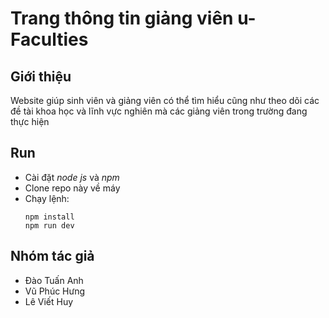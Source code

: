 # Trang thông tin giảng viên u-Faculties
## Giới thiệu
Website giúp sinh viên và giảng viên có thể  tìm hiểu cũng như theo dõi các đề tài khoa học và lĩnh vực nghiên mà các giảng viên trong trường đang thực hiện<br>
## Run
- Cài đặt *node js* và *npm*
- Clone repo này về  máy
- Chạy lệnh:
    ```
    npm install 
    npm run dev
    ```

## Nhóm tác giả
- Đào Tuấn Anh
- Vũ Phúc Hưng
- Lê Viết Huy
